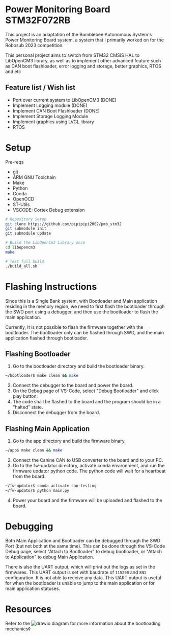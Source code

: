 # Power Monitoring Board STM32F072RB
This project is an adaptation of the Bumblebee Autonomous System's Power Monitoring Board system, a system that I primarily worked on for the Robosub 2023 competition.

This personal project aims to switch from STM32 CMSIS HAL to LibOpenCM3 library, as well as to implement other advanced feature such as CAN boot flashloader, error logging and storage, better graphics, RTOS and etc

## Feature list / Wish list
- Port over current system to LibOpenCM3 (DONE)
- Implement Logging module (DONE) 
- Implement CAN Boot Flashloader (DONE)
- Implement Storage Logging Module
- Implement graphics using LVGL library
- RTOS

# Setup
Pre-reqs
- git
- ARM GNU Toolchain
- Make
- Python
- Conda
- OpenOCD
- ST-Utils
- VSCODE: Cortex Debug extension

```bash
# Repository Setup
git clone https://github.com/pipipipi2002/pmb_stm32
git submodule init
git submodule update

# Build the LibOpenCm3 Library once
cd libopencm3
make

# Test full build
./build_all.sh
```

# Flashing Instructions
Since this is a Single Bank system, with Bootloader and Main application residing in the memory region, we need to first flash the bootloader through the SWD port using a debugger, and then use the bootloader to flash the main application.

Currently, It is not possible to flash the firmware together with the bootloader. The bootloader only can be flashed through SWD, and the main application flashed through bootloader.

## Flashing Bootloader
1. Go to the bootloader directory and build the bootloader binary.
```bash
~/bootloader$ make clean && make 
```
2. Connect the debugger to the board and power the board.
3. On the Debug page of VS-Code, select "Debug Bootloader" and click play button.
4. The code shall be flashed to the board and the program should be in a "halted" state.
5. Disconnect the debugger from the board.

## Flashing Main Application 
1. Go to the app directory and build the firmware binary.
```bash
~/app$ make clean && make
```
2. Connect the Canine CAN to USB converter to the board and to your PC.
3. Go to the fw-updator directory, activate conda environment, and run the firmware updator python code. The python code will wait for a heartbeat from the board. 
```bash
~/fw-updator$ conda activate can-testing
~/fw-updator$ python main.py
```
4. Power your board and the firmware will be uploaded and flashed to the board.

# Debugging
Both Main Application and Bootloader can be debugged through the SWD Port (but not both at the same time). This can be done through the VS-Code Debug page, select "Attach to Bootloader" to debug bootloader, or "Attach to Application" to debug Main Application.

There is also the UART output, which will print out the logs as set in the firmwares. This UART output is set with baudrate of `115200` and `8N1` configuration. It is not able to receive any data. This UART output is useful for when the bootloader is unable to jump to the main application or for main application statuses.

# Resources
Refer to the ![drawio](https://app.diagrams.net/#G1f-3hg4P5fgFP96kJSaKQO0dy9FH2EILR) diagram for more information about the bootloading mechanics◊